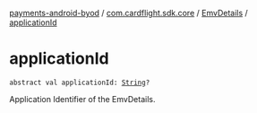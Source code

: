 [payments-android-byod](../../index.md) / [com.cardflight.sdk.core](../index.md) / [EmvDetails](index.md) / [applicationId](./application-id.md)

# applicationId

`abstract val applicationId: `[`String`](https://kotlinlang.org/api/latest/jvm/stdlib/kotlin/-string/index.html)`?`

Application Identifier of the EmvDetails.

